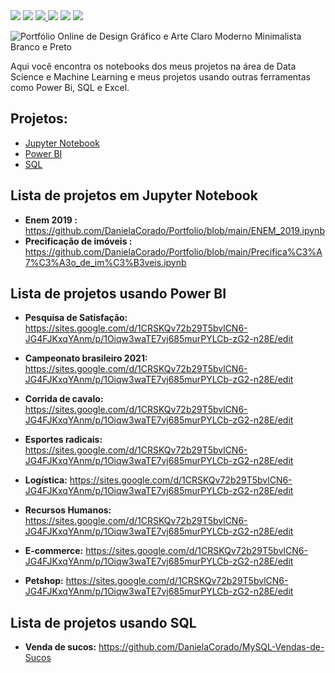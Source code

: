 
<div>
<a href = target="_blank"><img src= "https://img.shields.io/badge/Status-Em%20desenvolvimento-blueviolet" ></a>
<a href = "https://www.python.org/downloads/release/python-3100/" target="_blank"><img src="https://img.shields.io/badge/Python-3.10-blue"></a>
<a href= "https://www.linkedin.com/in/daniela-corado-077365192/" target="_blank"><img src="https://img.shields.io/badge/Autor-Daniela%20Corado-red" target="_blank">
</a> 
<a href=  "https://powerbi.microsoft.com/pt-br/"  target="_blank"><img src="https://img.shields.io/badge/-Power%20BI-yellowgreen"></a> 
<a href=  "https://www.mysql.com/downloads/"  target="_blank"><img src="https://img.shields.io/badge/-MySQL-blue" ></a>
<a href=  "https://www.microsoft.com/pt-br/microsoft-365/excel"  target="_blank"><img src="https://img.shields.io/badge/-Excel-brightgreen" ></a> 
</div> 


![Portfólio Online de Design Gráfico e Arte Claro Moderno Minimalista Branco e Preto](https://user-images.githubusercontent.com/74689039/175757290-975778f2-a1a5-4b21-863a-e30b378a64b0.png)

  
Aqui você encontra os notebooks dos meus projetos na área de Data Science e Machine Learning e meus projetos usando outras ferramentas como Power Bi, SQL e Excel.

## Projetos: 

* [Jupyter Notebook](#Lista-de-projetos-em-Jupyter-Notebook)
* [Power BI](#Lista-de-projetos-usando-Power-BI) 
* [SQL](#Lista-de-projetos-usando-SQL)


## Lista de projetos em Jupyter Notebook

* **Enem 2019 :** https://github.com/DanielaCorado/Portfolio/blob/main/ENEM_2019.ipynb
* **Precificação de imóveis :** https://github.com/DanielaCorado/Portfolio/blob/main/Precifica%C3%A7%C3%A3o_de_im%C3%B3veis.ipynb


## Lista de projetos usando Power BI

* **Pesquisa de Satisfação:** https://sites.google.com/d/1CRSKQv72b29T5bvlCN6-JG4FJKxqYAnm/p/1Oiqw3waTE7vj685murPYLCb-zG2-n28E/edit

* **Campeonato brasileiro 2021:** https://sites.google.com/d/1CRSKQv72b29T5bvlCN6-JG4FJKxqYAnm/p/1Oiqw3waTE7vj685murPYLCb-zG2-n28E/edit
* **Corrida de cavalo:** https://sites.google.com/d/1CRSKQv72b29T5bvlCN6-JG4FJKxqYAnm/p/1Oiqw3waTE7vj685murPYLCb-zG2-n28E/edit
* **Esportes radicais:** https://sites.google.com/d/1CRSKQv72b29T5bvlCN6-JG4FJKxqYAnm/p/1Oiqw3waTE7vj685murPYLCb-zG2-n28E/edit
* **Logística:** https://sites.google.com/d/1CRSKQv72b29T5bvlCN6-JG4FJKxqYAnm/p/1Oiqw3waTE7vj685murPYLCb-zG2-n28E/edit
* **Recursos Humanos:** https://sites.google.com/d/1CRSKQv72b29T5bvlCN6-JG4FJKxqYAnm/p/1Oiqw3waTE7vj685murPYLCb-zG2-n28E/edit
* **E-commerce:** https://sites.google.com/d/1CRSKQv72b29T5bvlCN6-JG4FJKxqYAnm/p/1Oiqw3waTE7vj685murPYLCb-zG2-n28E/edit
* **Petshop:** https://sites.google.com/d/1CRSKQv72b29T5bvlCN6-JG4FJKxqYAnm/p/1Oiqw3waTE7vj685murPYLCb-zG2-n28E/edit

## Lista de projetos usando SQL

* **Venda de sucos:** https://github.com/DanielaCorado/MySQL-Vendas-de-Sucos

